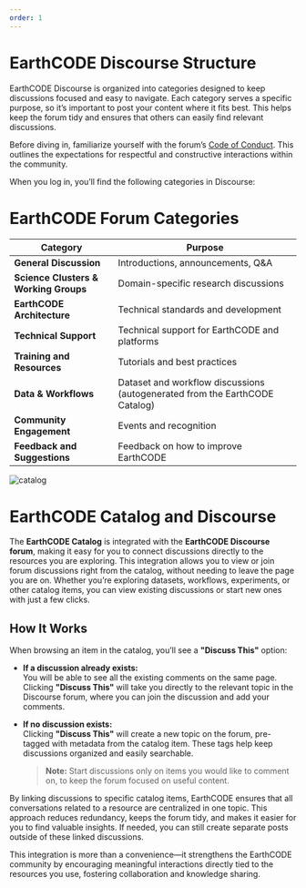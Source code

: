 ```yaml
---
order: 1
---
```

# EarthCODE Discourse Structure

EarthCODE Discourse is organized into categories designed to keep discussions focused and easy to navigate. Each category serves a specific purpose, so it’s important to post your content where it fits best. This helps keep the forum tidy and ensures that others can easily find relevant discussions. 

Before diving in, familiarize yourself with the forum’s [Code of Conduct](https://discourse-earthcode.eox.at/faq). This outlines the expectations for respectful and constructive interactions within the community. 

When you log in, you’ll find the following categories in Discourse: 

# EarthCODE Forum Categories

| **Category**                | **Purpose**                                                     |
|-----------------------------|-----------------------------------------------------------------|
| **General Discussion**      | Introductions, announcements, Q&A                              |
| **Science Clusters & Working Groups** | Domain-specific research discussions                         |
| **EarthCODE Architecture**  | Technical standards and development                            |
| **Technical Support**       | Technical support for EarthCODE and platforms                 |
| **Training and Resources**  | Tutorials and best practices                                   |
| **Data & Workflows**        | Dataset and workflow discussions (autogenerated from the EarthCODE Catalog) |
| **Community Engagement**    | Events and recognition                                         |
| **Feedback and Suggestions**| Feedback on how to improve EarthCODE                          |



![catalog](./discourse_structure/Screenshot2024-12-09231958.png)

# EarthCODE Catalog and Discourse

The **EarthCODE Catalog** is integrated with the **EarthCODE Discourse forum**, making it easy for you to connect discussions directly to the resources you are exploring. This integration allows you to view or join forum discussions right from the catalog, without needing to leave the page you are on. Whether you’re exploring datasets, workflows, experiments, or other catalog items, you can view existing discussions or start new ones with just a few clicks.

## How It Works

When browsing an item in the catalog, you’ll see a **"Discuss This"** option:

- **If a discussion already exists:**  
  You will be able to see all the existing comments on the same page. Clicking **"Discuss This"** will take you directly to the relevant topic in the Discourse forum, where you can join the discussion and add your comments.

- **If no discussion exists:**  
  Clicking **"Discuss This"** will create a new topic on the forum, pre-tagged with metadata from the catalog item. These tags help keep discussions organized and easily searchable.  
  > **Note:** Start discussions only on items you would like to comment on, to keep the forum focused on useful content.

By linking discussions to specific catalog items, EarthCODE ensures that all conversations related to a resource are centralized in one topic. This approach reduces redundancy, keeps the forum tidy, and makes it easier for you to find valuable insights. If needed, you can still create separate posts outside of these linked discussions. 

This integration is more than a convenience—it strengthens the EarthCODE community by encouraging meaningful interactions directly tied to the resources you use, fostering collaboration and knowledge sharing. 

